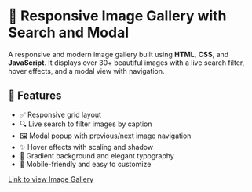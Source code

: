 # 📸 Responsive Image Gallery with Search and Modal

A responsive and modern image gallery built using **HTML**, **CSS**, and **JavaScript**. It displays over 30+ beautiful images with a live search filter, hover effects, and a modal view with navigation.

## 🚀 Features

- ✅ Responsive grid layout
- 🔍 Live search to filter images by caption
- 🖼 Modal popup with previous/next image navigation
- ✨ Hover effects with scaling and shadow
- 🎨 Gradient background and elegant typography
- 📱 Mobile-friendly and easy to customize

[Link to view Image Gallery]()